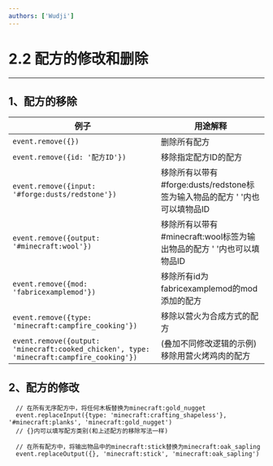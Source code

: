```yaml
---
authors: ['Wudji']
---
```


# 2.2 配方的修改和删除

***

## 1、配方的移除

| 例子                                                                                       | 用途解释                                                |
| ---------------------------------------------------------------------------------------- | --------------------------------------------------- |
| `event.remove({})`                                                                       | 删除所有配方                                              |
| `event.remove({id: '配方ID'})`                                                             | 移除指定配方ID的配方                                         |
| `event.remove({input: '#forge:dusts/redstone'})`                                         | 移除所有以带有#forge:dusts/redstone标签为输入物品的配方 ' '内也可以填物品ID |
| `event.remove({output: '#minecraft:wool'})`                                              | 移除所有以带有#minecraft:wool标签为输出物品的配方 ' '内也可以填物品ID       |
| `event.remove({mod: 'fabricexamplemod'})`                                                | 移除所有id为fabricexamplemod的mod添加的配方                    |
| `event.remove({type: 'minecraft:campfire_cooking'})`                                     | 移除以营火为合成方式的配方                                       |
| `event.remove({output: 'minecraft:cooked_chicken', type: 'minecraft:campfire_cooking'})` | (叠加不同修改逻辑的示例) 移除用营火烤鸡肉的配方                           |

## 2、配方的修改

```
  // 在所有无序配方中，将任何木板替换为minecraft:gold_nugget
  event.replaceInput({type: 'minecraft:crafting_shapeless'}, '#minecraft:planks', 'minecraft:gold_nugget')
  // {}内可以填写配方类别(和上述配方的移除写法一样)
  
  // 在所有配方中，将输出物品中的minecraft:stick替换为minecraft:oak_sapling
  event.replaceOutput({}, 'minecraft:stick', 'minecraft:oak_sapling')
```
